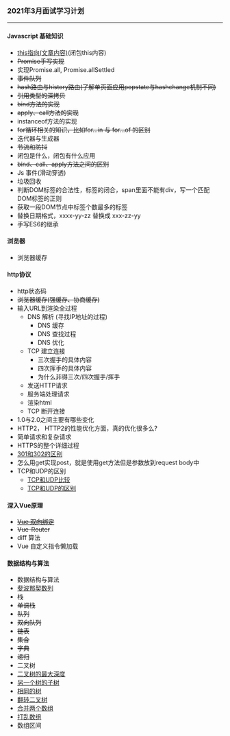 ### 2021年3月面试学习计划
---

#### Javascript 基础知识

- [this指向(文章内容)](!https://juejin.cn/post/6942827209015066660)(闭包this内容)
- ~~Promise手写实现~~
- 实现Promise.all, Promise.allSettled
- ~~事件队列~~
- ~~hash路由与history路由(了解单页面应用popstate与hashchange机制不同)~~
- ~~引用类型的深拷贝~~
- ~~bind方法的实现~~
- ~~apply、call方法的实现~~
- instanceof方法的实现
- ~~for循环相关的知识，比如for...in 与 for...of 的区别~~
- 迭代器与生成器
- ~~节流和防抖~~
- 闭包是什么，闭包有什么应用
- ~~bind、call、apply方法之间的区别~~
- Js 事件(滑动穿透)
- 垃圾回收
- 判断DOM标签的合法性，标签的闭合，span里面不能有div，写一个匹配DOM标签的正则
- 获取一段DOM节点中标签个数最多的标签
- 替换日期格式，xxxx-yy-zz 替换成 xxx-zz-yy
- 手写ES6的继承

#### 浏览器

- 浏览器缓存

#### http协议

- http状态码
- ~~浏览器缓存(强缓存、协商缓存)~~
- 输入URL到渲染全过程
  - DNS 解析 (寻找IP地址的过程)
    - DNS 缓存
    - DNS 查找过程
    - DNS 优化
  - TCP 建立连接
    - 三次握手的具体内容
    - 四次挥手的具体内容
    - 为什么非得三次/四次握手/挥手
  - 发送HTTP请求
  - 服务端处理请求
  - 渲染html
  - TCP 断开连接
- 1.0与2.0之间主要有哪些变化
- HTTP2， HTTP2的性能优化方面，真的优化很多么?
- 简单请求和复杂请求
- HTTPS的整个详细过程
- [301和302的区别](!https://developer.mozilla.org/zh-CN/docs/Web/HTTP/Status)
- 怎么用get实现post，就是使用get方法但是参数放到request body中
- TCP和UDP的区别
  - [TCP和UDP比较](!https://juejin.cn/post/6844903800336023560)
  - [TCP和UDP的区别](!https://zhuanlan.zhihu.com/p/24860273)

#### 深入Vue原理

- ~~[Vue 双向绑定](!https://juejin.cn/post/6942069977843236895)~~
- ~~Vue-Router~~
- diff 算法
- Vue 自定义指令懒加载

#### 数据结构与算法

- 数据结构与算法
- [斐波那契数列](!https://leetcode-cn.com/problems/fibonacci-number/)
- ~~栈~~
- ~~单调栈~~
- ~~队列~~
- ~~双向队列~~
- ~~链表~~
- ~~集合~~
- ~~字典~~
- ~~递归~~
- 二叉树
- [二叉树的最大深度](!https://leetcode-cn.com/problems/maximum-depth-of-binary-tree/)
- [另一个树的子树](!https://leetcode-cn.com/problems/subtree-of-another-tree/)
- [相同的树](!https://leetcode-cn.com/problems/same-tree/)
- [翻转二叉树](!https://leetcode-cn.com/problems/invert-binary-tree/)
- [合并两个数组](!https://leetcode-cn.com/problems/merge-sorted-array/)
- [打乱数组](!https://leetcode-cn.com/problems/shuffle-an-array/)
- 数组区间
